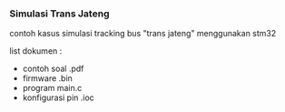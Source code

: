 ### Simulasi Trans Jateng

contoh kasus simulasi tracking bus "trans jateng" menggunakan stm32

list dokumen :
* contoh soal .pdf
* firmware .bin
* program main.c
* konfigurasi pin .ioc

